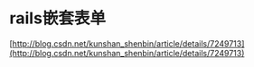 # rails嵌套表单
[http://blog.csdn.net/kunshan_shenbin/article/details/7249713](http://blog.csdn.net/kunshan_shenbin/article/details/7249713)